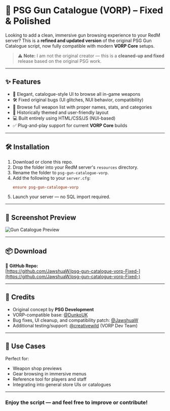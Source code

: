 # 🔫 PSG Gun Catalogue (VORP) – Fixed & Polished

Looking to add a clean, immersive gun browsing experience to your RedM server? This is a **refined and updated version** of the original PSG Gun Catalogue script, now fully compatible with modern **VORP Core** setups.

> ⚠️ **Note:** I am not the original creator — this is a **cleaned-up and fixed** release based on the original PSG work.

---

## ✨ Features

- 🧾 Elegant, catalogue-style UI to browse all in-game weapons
- 🛠️ Fixed original bugs (UI glitches, NUI behavior, compatibility)
- 🔫 Browse full weapon list with proper names, stats, and categories
- 🎨 Historically themed and user-friendly layout
- 💻 Built entirely using HTML/CSS/JS (NUI-based)
- ✅ Plug-and-play support for current **VORP Core** builds

---

## 🛠️ Installation

1. Download or clone this repo.
2. Drop the folder into your RedM server's `resources` directory.
3. Rename the folder to `psg-gun-catalogue-vorp`.
4. Add the following to your `server.cfg`:
   ```cfg
   ensure psg-gun-catalogue-vorp
   ```
5. Launch your server — no SQL import required.

---

## 📸 Screenshot Preview

![Gun Catalogue Preview](https://files.catbox.moe/yz5wd1.jpg)

---

## 📦 Download

🔗 **GitHub Repo:**  
[https://github.com/JawshuaW/psg-gun-catalogue-vorp-Fixed-](https://github.com/JawshuaW/psg-gun-catalogue-vorp-Fixed-)

---

## 🙏 Credits

- Original concept by **PSG Development**
- VORP-compatible base: [@DunkoUK](https://github.com/DunkoUK)
- Bug fixes, UI cleanup, and compatibility patch: [@JawshuaW](https://github.com/JawshuaW)
- Additional testing/support: [@creativewild](https://github.com/creativewild) (VORP Dev Team)

---

## 🎯 Use Cases

Perfect for:
- Weapon shop previews
- Gear browsing in immersive menus
- Reference tool for players and staff
- Integrating into general store UIs or catalogues

---

### Enjoy the script — and feel free to improve or contribute!
